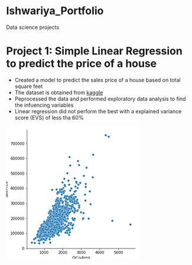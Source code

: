 # Ishwariya_Portfolio
Data science projects

# Project 1: Simple Linear Regression to predict the price of a house

- Created a model to predict the sales price of a house based on total square feet
- The dataset is obtained from [kaggle](https://www.kaggle.com/c/house-prices-advanced-regression-techniques)
- Peprocessed the data and performed exploratory data analysis to find the infuencing variables
- Linear regression did not perform the best with a explained variance score (EVS) of less tha 60%

![](https://github.com/ishriya/Ishwariya_Portfolio/blob/main/images/GrLivArea.png)
